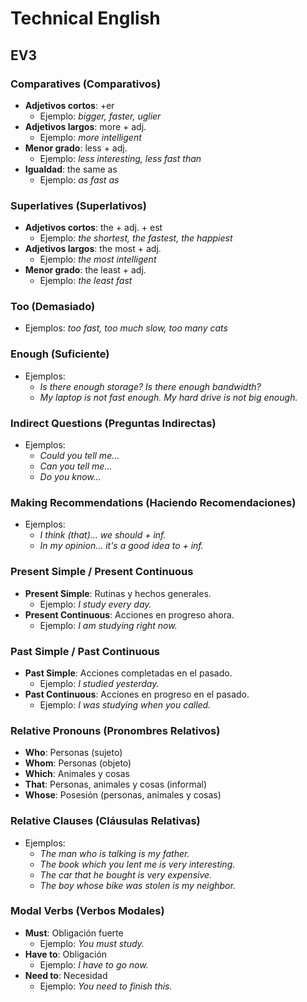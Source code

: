 # Technical English

## EV3

### **Comparatives (Comparativos)**

- **Adjetivos cortos**: +er
  - Ejemplo: *bigger, faster, uglier*
- **Adjetivos largos**: more + adj.
  - Ejemplo: *more intelligent*
- **Menor grado**: less + adj.
  - Ejemplo: *less interesting, less fast than*
- **Igualdad**: the same as
  - Ejemplo: *as fast as*

### **Superlatives (Superlativos)**

- **Adjetivos cortos**: the + adj. + est
  - Ejemplo: *the shortest, the fastest, the happiest*
- **Adjetivos largos**: the most + adj.
  - Ejemplo: *the most intelligent*
- **Menor grado**: the least + adj.
  - Ejemplo: *the least fast*

### **Too (Demasiado)**

- Ejemplos: *too fast, too much slow, too many cats*

### **Enough (Suficiente)**

- Ejemplos: 
  - *Is there enough storage? Is there enough bandwidth?*
  - *My laptop is not fast enough. My hard drive is not big enough.*

### **Indirect Questions (Preguntas Indirectas)**

- Ejemplos: 
  - *Could you tell me...*
  - *Can you tell me...*
  - *Do you know...*

### **Making Recommendations (Haciendo Recomendaciones)**

- Ejemplos: 
  - *I think (that)... we should + inf.*
  - *In my opinion... it's a good idea to + inf.*

### **Present Simple / Present Continuous**

- **Present Simple**: Rutinas y hechos generales.
  - Ejemplo: *I study every day.*
- **Present Continuous**: Acciones en progreso ahora.
  - Ejemplo: *I am studying right now.*

### **Past Simple / Past Continuous**

- **Past Simple**: Acciones completadas en el pasado.
  - Ejemplo: *I studied yesterday.*
- **Past Continuous**: Acciones en progreso en el pasado.
  - Ejemplo: *I was studying when you called.*

### **Relative Pronouns (Pronombres Relativos)**

- **Who**: Personas (sujeto)
- **Whom**: Personas (objeto)
- **Which**: Animales y cosas
- **That**: Personas, animales y cosas (informal)
- **Whose**: Posesión (personas, animales y cosas)

### **Relative Clauses (Cláusulas Relativas)**

- Ejemplos:
  - *The man who is talking is my father.*
  - *The book which you lent me is very interesting.*
  - *The car that he bought is very expensive.*
  - *The boy whose bike was stolen is my neighbor.*

### **Modal Verbs (Verbos Modales)**

- **Must**: Obligación fuerte
  - Ejemplo: *You must study.*
- **Have to**: Obligación
  - Ejemplo: *I have to go now.*
- **Need to**: Necesidad
  - Ejemplo: *You need to finish this.*
